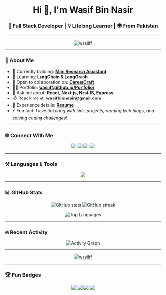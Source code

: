 <h1 align="center">Hi 👋, I'm Wasif Bin Nasir</h1>
<h3 align="center">🚀 Full Stack Developer | 💡 Lifelong Learner | 🌍 From Pakistan</h3>

---

<p align="center">
  <img src="https://komarev.com/ghpvc/?username=wasiiff&label=Profile%20views&color=0e75b6&style=flat" alt="wasiiff" /> 
</p>

---

### 🌟 About Me
- 🔭 Currently building: [**Mini Research Assistant**](https://research-assistant-gui.vercel.app/)  
- 🌱 Learning: **LangChain & LangGraph**  
- 🤝 Open to collaboration on: [**CareerCraft**](https://career-craft-client-beta.vercel.app/)  
- 👨‍💻 Portfolio: [**wasiiff.github.io/Portfolio/**](https://wasiiff.github.io/Portfolio/)  
- 💬 Ask me about: **React, Next.js, NestJS, Express**  
- 📫 Reach me at: **wasifbinnasir@gmail.com**  
- 📄 Experience details: [**Resume**](https://muhammad-wasif-bin-nasir.tiiny.site/)  
- ⚡ Fun fact: *I love tinkering with side-projects, reading tech blogs, and solving coding challenges!*  

---

### 🌐 Connect With Me
<p align="center">
  <a href="https://twitter.com/wasiff__" target="blank"><img src="https://img.shields.io/badge/Twitter-1DA1F2?style=for-the-badge&logo=twitter&logoColor=white" /></a>
  <a href="https://linkedin.com/in/wasif-bin-nasir" target="blank"><img src="https://img.shields.io/badge/LinkedIn-0077B5?style=for-the-badge&logo=linkedin&logoColor=white" /></a>
  <a href="https://instagram.com/whoiswasiff._" target="blank"><img src="https://img.shields.io/badge/Instagram-E4405F?style=for-the-badge&logo=instagram&logoColor=white" /></a>
  <a href="https://leetcode.com/wasiiff" target="blank"><img src="https://img.shields.io/badge/LeetCode-FFA116?style=for-the-badge&logo=leetcode&logoColor=black" /></a>
</p>

---

### ⚒️ Languages & Tools
<p align="center">
  <img src="https://skillicons.dev/icons?i=react,nextjs,redux,tailwind,typescript,javascript,html,css,cpp,nodejs,express,nestjs,mongodb,mysql,firebase,git,postman" />
</p>

---

### 📊 GitHub Stats
<p align="center">
  <img src="https://github-readme-stats.vercel.app/api?username=wasiiff&show_icons=true&theme=tokyonight" alt="GitHub stats" />
  <img src="https://github-readme-streak-stats.herokuapp.com/?user=wasiiff&theme=tokyonight" alt="GitHub streak" />
</p>

<p align="center">
  <img src="https://github-readme-stats.vercel.app/api/top-langs/?username=wasiiff&layout=compact&theme=tokyonight" alt="Top Languages" />
</p>

---

### 🔥 Recent Activity
<p align="center">
  <img src="https://github-readme-activity-graph.vercel.app/graph?username=wasiiff&theme=tokyo-night" alt="Activity Graph" />
</p>

---

<p align="center">
  <a href="https://github.com/ryo-ma/github-profile-trophy">
    <img src="https://github-profile-trophy.vercel.app/?username=wasiiff&theme=tokyonight&margin-w=10&margin-h=10" alt="wasiiff" />
  </a>
</p>

---

### 🏆 Fun Badges
<p align="center">
  <img src="https://img.shields.io/badge/💻-Full%20Stack%20Developer-blue?style=flat-square" />
  <img src="https://img.shields.io/badge/☕-Coffee%20Lover-brown?style=flat-square" />
  <img src="https://img.shields.io/badge/📚-Tech%20Blogger-lightgrey?style=flat-square" />
  <img src="https://img.shields.io/badge/⚡-Always%20Learning-yellow?style=flat-square" />
</p>
